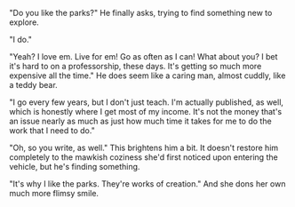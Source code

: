 "Do you like the parks?" He finally asks, trying to find something new to explore.

"I do."

"Yeah? I love em. Live for em! Go as often as I can! What about you? I bet it's hard to on a professorship, these days. It's getting so much more expensive all the time." He does seem like a caring man, almost cuddly, like a teddy bear.

"I go every few years, but I don't just teach. I'm actually published, as well, which is honestly where I get most of my income. It's not the money that's an issue nearly as much as just how much time it takes for me to do the work that I need to do."

"Oh, so you write, as well." This brightens him a bit. It doesn't restore him completely to the mawkish coziness she'd first noticed upon entering the vehicle, but he's finding something.

"It's why I like the parks. They're works of creation." And she dons her own much more flimsy smile.
